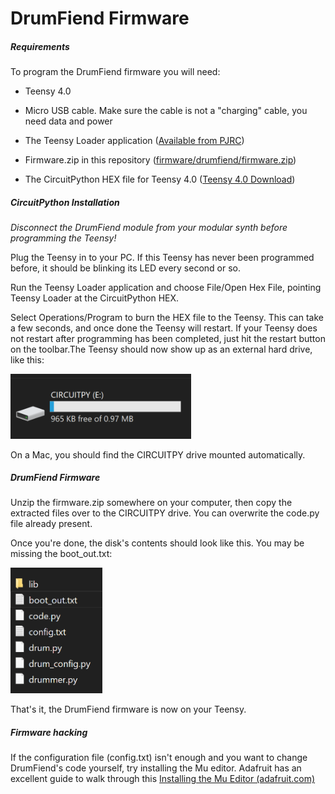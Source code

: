 # DrumFiend Firmware

##### Requirements

To program the DrumFiend firmware you will need:

- Teensy 4.0

- Micro USB cable. Make sure the cable is not a "charging" cable, you need data and power

- The Teensy Loader application ([Available from PJRC](https://www.pjrc.com/teensy/loader_win10.html))

- Firmware.zip in this repository ([firmware/drumfiend/firmware.zip]())

- The CircuitPython HEX file for Teensy 4.0 ([Teensy 4.0 Download](https://circuitpython.org/board/teensy40/))

##### CircuitPython Installation

*Disconnect the DrumFiend module from your modular synth before programming the Teensy!*

Plug the Teensy in to your PC. If this Teensy has never been programmed before, it should be blinking its LED every second or so.

Run the Teensy Loader application and choose File/Open Hex File, pointing Teensy Loader at the CircuitPython HEX.

Select Operations/Program to burn the HEX file to the Teensy. This can take a few seconds, and once done the Teensy will restart. If your Teensy does not restart after programming has been completed, just hit the restart button on the toolbar.The Teensy should now show up as an external hard drive, like this:

<img title="" src="images/firmware-1.png" alt="" width="289">

On a Mac, you should find the CIRCUITPY drive mounted automatically.

##### DrumFiend Firmware

Unzip the firmware.zip somewhere on your computer, then copy the extracted files over to the CIRCUITPY drive. You can overwrite the code.py file already present.

Once you're done, the disk's contents should look like this. You may be missing the boot_out.txt:

<img title="" src="images/firmware-2.png" alt="" width="147">

That's it, the DrumFiend firmware is now on your Teensy.

##### Firmware hacking

If the configuration file (config.txt) isn't enough and you want to change DrumFiend's code yourself, try installing the Mu editor. Adafruit has an excellent guide to walk through this [Installing the Mu Editor (adafruit.com)](https://learn.adafruit.com/welcome-to-circuitpython/installing-mu-editor)
